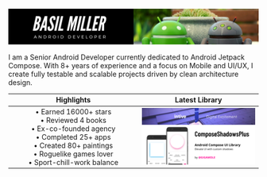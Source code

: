 [![](/media/header.png)](https://www.linkedin.com/in/gigamole/)

I am a Senior Android Developer currently dedicated to Android Jetpack Compose. With 8+ years of
experience and a focus on Mobile and UI/UX, I create fully testable and scalable projects driven by
clean architecture design.

<table>
  <thead>
    <tr>
      <th width="1000px">Highlights</th>
      <th width="1000px">Latest Library</th>
    </tr>
  </thead>
  <tbody>
    <tr width="1000px">
      <td align="center" valign="center">
        • Earned 16000+ stars<br>• Reviewed 4 books<br>• Ex-co-founded agency<br>• Completed 25+ apps<br>• Created 80+ paintings<br>• Roguelike games lover<br>• Sport-chill-work balance
      </td>
      <td>
        <a href="[https://www.google.com/](https://github.com/GIGAMOLE/ComposeShadowsPlus)">
          <img src="/media/ComposeShadowsPlus.png" width="100%"/>
        </a>
      </td>
    </tr>
  </tbody>
</table>
